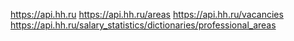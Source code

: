 
https://api.hh.ru
https://api.hh.ru/areas
https://api.hh.ru/vacancies
https://api.hh.ru/salary_statistics/dictionaries/professional_areas
